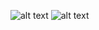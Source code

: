 ![alt text](https://user-images.githubusercontent.com/55340731/87933696-5f946300-caab-11ea-9a30-71cdc4a7e896.jpg)
![alt text](https://user-images.githubusercontent.com/55340731/87934064-f95c1000-caab-11ea-8d53-2a9abb283f9b.jpg)
